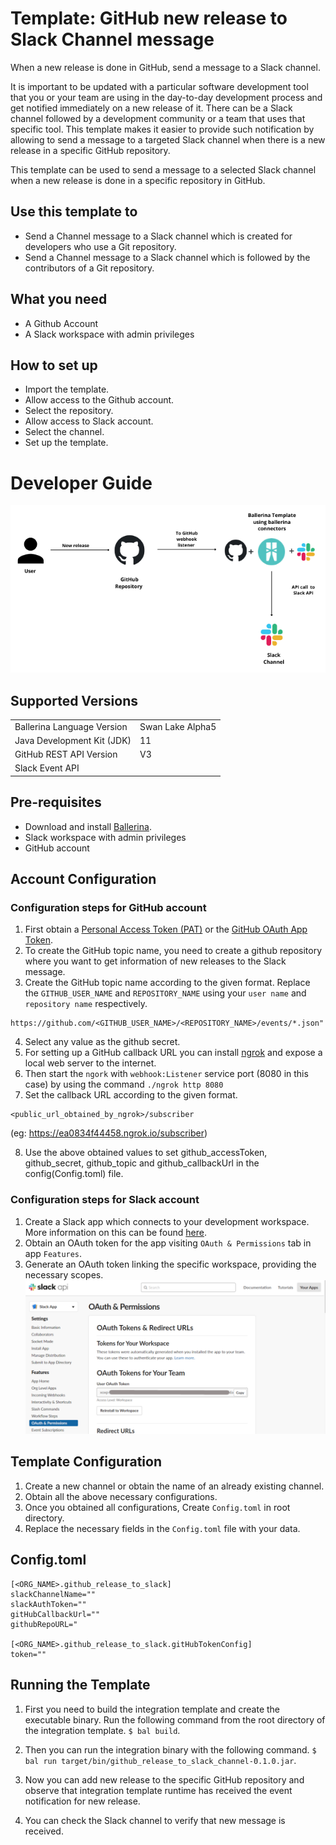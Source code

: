 # Template: GitHub new release to Slack Channel message
When a new release is done in GitHub, send a message to a Slack channel. <br>

It is important to be updated with a particular software development tool that you or your team are using in the 
day-to-day development process and get notified immediately on a new release of it. There can be a Slack channel 
followed by a development community or a team that uses that specific tool. This template makes it easier to provide 
such notification by allowing to send a message to a targeted Slack channel when there is a new release in a specific 
GitHub repository.

This template can be used to send a message to a selected Slack channel when a new release is done in a specific 
repository in GitHub.

## Use this template to
- Send a Channel message to a Slack channel which is created for developers who use a Git repository.
- Send a Channel message to a Slack channel which is followed by the contributors of a Git repository.

## What you need
- A Github Account
- A Slack workspace with admin privileges

## How to set up
- Import the template.
- Allow access to the Github account.
- Select the repository.
- Allow access to Slack account.
- Select the channel.
- Set up the template. 

# Developer Guide

<p align="center">
<img src="./docs/images/template_flow.png?raw=true" alt="Github-Slack Integration template overview"/>
</p>

## Supported Versions

<table>
  <tr>
   <td>Ballerina Language Version
   </td>
   <td>Swan Lake Alpha5
   </td>
  </tr>
  <tr>
   <td>Java Development Kit (JDK)
   </td>
   <td>11
   </td>
  </tr>
  <tr>
   <td>GitHub REST API Version
   </td>
   <td>V3
   </td>
  </tr>
  <tr>
   <td>Slack Event API
   </td>
   <td>
   </td>
  </tr>
</table>

## Pre-requisites
* Download and install [Ballerina](https://ballerinalang.org/downloads/).
* Slack workspace with admin privileges
* GitHub account

## Account Configuration
### Configuration steps for GitHub account
1. First obtain a [Personal Access Token (PAT)](https://docs.github.com/en/github/authenticating-to-github/creating-a-personal-access-token) or the [GitHub OAuth App Token](https://docs.github.com/en/developers/apps/creating-an-oauth-app).
2. To create the GitHub topic name, you need to create a github repository where you want to get information of new 
releases to the Slack message.
3. Create the GitHub topic name according to the given format. Replace the `GITHUB_USER_NAME` and `REPOSITORY_NAME` using 
your `user name` and `repository name` respectively.
  
```
https://github.com/<GITHUB_USER_NAME>/<REPOSITORY_NAME>/events/*.json"
```
4. Select any value as the github secret.
5. For setting up a GitHub callback URL you can install [ngrok](https://ngrok.com/docs) and expose a local web server to 
the internet.
6. Then start the `ngork` with `webhook:Listener` service port (8080 in this case) by using the command `./ngrok http 8080`
7. Set the callback URL according to the given format. 
```
<public_url_obtained_by_ngrok>/subscriber
```
  (eg: https://ea0834f44458.ngrok.io/subscriber)

8. Use the above obtained values to set github_accessToken, github_secret, github_topic and github_callbackUrl in the 
config(Config.toml) file.

### Configuration steps for Slack account
1. Create a Slack app which connects to your development workspace. More information on this can be found [here](https://api.slack.com/start).
2. Obtain an OAuth token for the app visiting `OAuth & Permissions` tab in app `Features`.
3. Generate an OAuth token linking the specific workspace, providing the necessary scopes.
![Creating Slack OAuth token](docs/images/slack_token.png?raw=true)

## Template Configuration

1. Create a new channel or obtain the name of an already existing channel.
2. Obtain all the above necessary configurations.
3. Once you obtained all configurations, Create `Config.toml` in root directory.
4. Replace the necessary fields in the `Config.toml` file with your data.

## Config.toml 

```
[<ORG_NAME>.github_release_to_slack]
slackChannelName=""
slackAuthToken=""
gitHubCallbackUrl=""
githubRepoURL="

[<ORG_NAME>.github_release_to_slack.gitHubTokenConfig]
token=""
```

## Running the Template

1. First you need to build the integration template and create the executable binary. Run the following command from the 
root directory of the integration template. 
`$ bal build`. 

2. Then you can run the integration binary with the following command. 
`$  bal run target/bin/github_release_to_slack_channel-0.1.0.jar`. 

3. Now you can add new release to the specific GitHub repository and observe that integration template runtime has 
received the event notification for new release.

4. You can check the Slack channel to verify that new message is received. 
